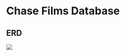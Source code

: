 # Chase Films Database

## ERD

![](https://www.lucidchart.com/publicSegments/view/79d577a9-d001-45dc-92fd-f88df13e26a9/image.png)
